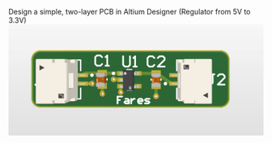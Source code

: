 Design a simple, two-layer PCB in Altium Designer (Regulator from 5V to 3.3V)
![Image Alt](https://github.com/FaresAmor/HARDWARE-Design/blob/403708126704611446c14cd4ab31e6370bbe946b/Reg.png)
